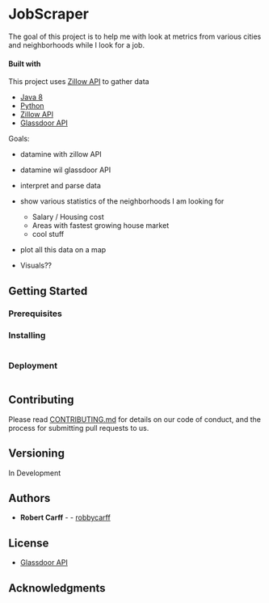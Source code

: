 # JobScraper
The goal of this project is to help me with look at metrics from various cities and neighborhoods while I look for a job.

#### Built with
This project uses [Zillow API](https://www.zillow.com/howto/api/APIOverview.htm) to gather data

* [Java 8](https://www.oracle.com/technetwork/java/javase/overview/java8-2100321.html)
* [Python](https://www.python.org)
* [Zillow API](https://www.zillow.com/howto/api/APIOverview.htm)
* [Glassdoor API](https://www.glassdoor.com/developer/index.htm)

Goals:
- datamine with zillow API
- datamine wil glassdoor API
- interpret and parse data
- show various statistics of the neighborhoods I am looking for
  - Salary / Housing cost
  - Areas with fastest growing house market
  - cool stuff
- plot all this data on a map

- Visuals??

## Getting Started


### Prerequisites


### Installing

```
```
### Deployment

```

```

## Contributing

Please read [CONTRIBUTING.md]() for details on our code of conduct, and the process for submitting pull requests to us.

## Versioning
In Development

## Authors

* **Robert Carff** - - [robbycarff](https://github.com/robbycarff)

## License
* [Glassdoor API](https://www.glassdoor.com/developer/index.htm)

## Acknowledgments

